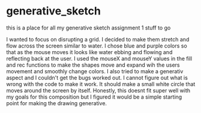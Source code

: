 # generative_sketch
this is a place for all my generative sketch assignment 1 stuff to go

I wanted to focus on disrupting a grid. I decided to make them stretch and flow across the screen similar to water. I chose blue and purple colors so that as the mouse moves it looks like water ebbing and flowing and reflecting back at the user. I used the mouseX and mouseY values in the fill and rec functions to make the shapes move and expand wih the users movement and smoothly change colors. I also tried to make a generativ aspect and I couldn't get the bugs worked out. I cannot figure out what is wrong with the code to make it work. It should make a small white circle that moves around the screen by itself. Honestly, this doesnt fit super well with my goals for this composition but I figured it would be a simple starting point for making the drawing generative. 
